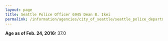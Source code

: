 ```yaml
---
layout: page
title: Seattle Police Officer 6945 Dean B. Ikei
permalink: /information/agencies/city_of_seattle/seattle_police_department/copbook/6945/
---
```


**Age as of Feb. 24, 2016:** 37.0
